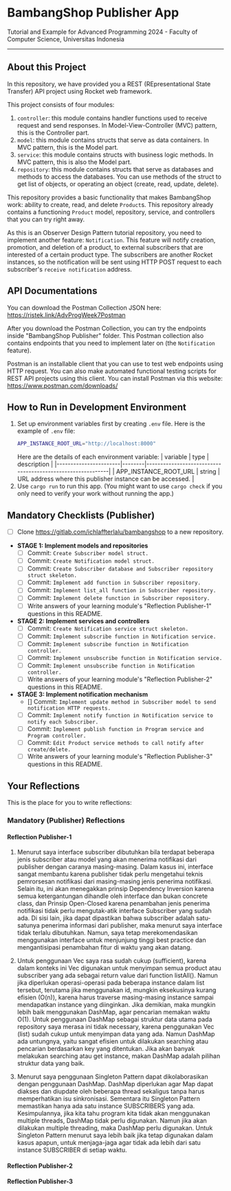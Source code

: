 # BambangShop Publisher App
Tutorial and Example for Advanced Programming 2024 - Faculty of Computer Science, Universitas Indonesia

---

## About this Project
In this repository, we have provided you a REST (REpresentational State Transfer) API project using Rocket web framework.

This project consists of four modules:
1.  `controller`: this module contains handler functions used to receive request and send responses.
    In Model-View-Controller (MVC) pattern, this is the Controller part.
2.  `model`: this module contains structs that serve as data containers.
    In MVC pattern, this is the Model part.
3.  `service`: this module contains structs with business logic methods.
    In MVC pattern, this is also the Model part.
4.  `repository`: this module contains structs that serve as databases and methods to access the databases.
    You can use methods of the struct to get list of objects, or operating an object (create, read, update, delete).

This repository provides a basic functionality that makes BambangShop work: ability to create, read, and delete `Product`s.
This repository already contains a functioning `Product` model, repository, service, and controllers that you can try right away.

As this is an Observer Design Pattern tutorial repository, you need to implement another feature: `Notification`.
This feature will notify creation, promotion, and deletion of a product, to external subscribers that are interested of a certain product type.
The subscribers are another Rocket instances, so the notification will be sent using HTTP POST request to each subscriber's `receive notification` address.

## API Documentations

You can download the Postman Collection JSON here: https://ristek.link/AdvProgWeek7Postman

After you download the Postman Collection, you can try the endpoints inside "BambangShop Publisher" folder.
This Postman collection also contains endpoints that you need to implement later on (the `Notification` feature).

Postman is an installable client that you can use to test web endpoints using HTTP request.
You can also make automated functional testing scripts for REST API projects using this client.
You can install Postman via this website: https://www.postman.com/downloads/

## How to Run in Development Environment
1.  Set up environment variables first by creating `.env` file.
    Here is the example of `.env` file:
    ```bash
    APP_INSTANCE_ROOT_URL="http://localhost:8000"
    ```
    Here are the details of each environment variable:
    | variable              | type   | description                                                |
    |-----------------------|--------|------------------------------------------------------------|
    | APP_INSTANCE_ROOT_URL | string | URL address where this publisher instance can be accessed. |
2.  Use `cargo run` to run this app.
    (You might want to use `cargo check` if you only need to verify your work without running the app.)

## Mandatory Checklists (Publisher)
-   [ ] Clone https://gitlab.com/ichlaffterlalu/bambangshop to a new repository.
-   **STAGE 1: Implement models and repositories**
    -   [ ] Commit: `Create Subscriber model struct.`
    -   [ ] Commit: `Create Notification model struct.`
    -   [ ] Commit: `Create Subscriber database and Subscriber repository struct skeleton.`
    -   [ ] Commit: `Implement add function in Subscriber repository.`
    -   [ ] Commit: `Implement list_all function in Subscriber repository.`
    -   [ ] Commit: `Implement delete function in Subscriber repository.`
    -   [ ] Write answers of your learning module's "Reflection Publisher-1" questions in this README.
-   **STAGE 2: Implement services and controllers**
    -   [ ] Commit: `Create Notification service struct skeleton.`
    -   [ ] Commit: `Implement subscribe function in Notification service.`
    -   [ ] Commit: `Implement subscribe function in Notification controller.`
    -   [ ] Commit: `Implement unsubscribe function in Notification service.`
    -   [ ] Commit: `Implement unsubscribe function in Notification controller.`
    -   [ ] Write answers of your learning module's "Reflection Publisher-2" questions in this README.
-   **STAGE 3: Implement notification mechanism**
    -   [] Commit: `Implement update method in Subscriber model to send notification HTTP requests.`
    -   [ ] Commit: `Implement notify function in Notification service to notify each Subscriber.`
    -   [ ] Commit: `Implement publish function in Program service and Program controller.`
    -   [ ] Commit: `Edit Product service methods to call notify after create/delete.`
    -   [ ] Write answers of your learning module's "Reflection Publisher-3" questions in this README.

## Your Reflections
This is the place for you to write reflections:

### Mandatory (Publisher) Reflections

#### Reflection Publisher-1

1. Menurut saya interface subscriber dibutuhkan bila terdapat beberapa jenis subscriber atau model yang akan menerima notifikasi dari publisher dengan caranya masing-masing. Dalam kasus ini, interface sangat membantu karena publisher tidak perlu mengetahui teknis pemrorsesan notifikasi dari masing-masing jenis penerima notifikasi. Selain itu, ini akan menegakkan prinsip Dependency Inversion karena semua ketergantungan dihandle oleh interface dan bukan concrete class, dan Prinsip Open-Closed karena penambahan jenis penerima notifikasi tidak perlu mengutak-atik interface Subscriber yang sudah ada. Di sisi lain, jika dapat dipastikan bahwa subscriber adalah satu-satunya penerima informasi dari publisher, maka menurut saya interface tidak terlalu dibutuhkan. Namun, saya tetap merekomendasikan menggunakan interface untuk menjunjung tinggi best practice dan mengantisipasi penambahan fitur di waktu yang akan datang.

2. Untuk penggunaan Vec saya rasa sudah cukup (sufficient), karena dalam konteks ini Vec digunakan untuk menyimpan semua product atau subscriber yang ada sebagai return value dari function listAll(). Namun jika diperlukan operasi-operasi pada beberapa instance dalam list tersebut, terutama jika menggunakan id, mungkin eksekusinya kurang efisien (O(n)), karena harus traverse masing-masing instance sampai mendapatkan instance yang diinginkan. Jika demikian, maka mungkin lebih baik menggunakan DashMap, agar pencarian memakan waktu O(1). Untuk penggunaan DashMap sebagai struktur data utama pada repository saya merasa ini tidak necessary, karena penggunakan Vec (list) sudah cukup untuk menyimpan data yang ada. Namun DashMap ada untungnya, yaitu sangat efisien untuk dilakukan searching atau pencarian berdasarkan key yang ditentukan. Jika akan banyak melakukan searching atau get instance, makan DashMap adalah pilihan struktur data yang baik.

3. Menurut saya penggunaan Singleton Pattern dapat dikolaborasikan dengan penggunaan DashMap. DashMap diperlukan agar Map dapat diakses dan diupdate oleh beberapa thread sekaligus tanpa harus memperhatikan isu sinkronisasi. Sementara itu Singleton Pattern memastikan hanya ada satu instance SUBSCRIBERS yang ada. Kesimpulannya, jika kita tahu program kita tidak akan menggunakan multiple threads, DashMap tidak perlu digunakan. Namun jika akan dilakukan multiple threading, maka DashMap perlu digunakan. Untuk Singleton Pattern menurut saya lebih baik jika tetap digunakan dalam kasus apapun, untuk menjaga-jaga agar tidak ada lebih dari satu instance SUBSCRIBER di setiap waktu.


#### Reflection Publisher-2

#### Reflection Publisher-3
